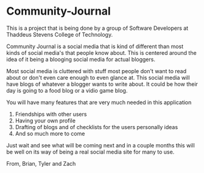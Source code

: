 # Community-Journal

This is a project that is being done by a group of Software Developers at Thaddeus Stevens College of Technology.

Community Journal is a social media that is kind of different than most kinds of social media's that people know about. This is centered around the idea of it being a blooging social media for actual bloggers.

Most social media is cluttered with stuff most people don't want to read about or don't even care enough to even glance at. This social media will have blogs of whatever a blogger wants to write about. It could be how their day is going to a food blog or a vidio game blog.

You will have many features that are very much needed in this application

1. Friendships with other users
2. Having your own profile
3. Drafting of blogs and of checklists for the users personally ideas
4. And so much more to come

Just wait and see what will be coming next and in a couple months this will be well on its way of being a real social media site for many to use.

From,
Brian, Tyler and Zach
